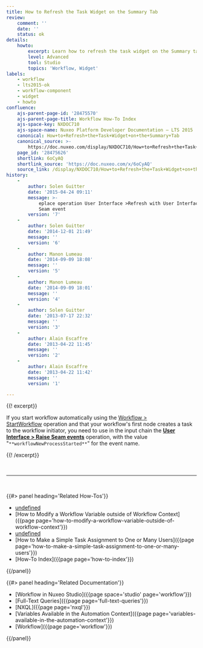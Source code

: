 ```yaml
---
title: How to Refresh the Task Widget on the Summary Tab
review:
    comment: ''
    date: ''
    status: ok
details:
    howto:
        excerpt: Learn how to refresh the task widget on the Summary tab.
        level: Advanced
        tool: Studio
        topics: 'Workflow, Widget'
labels:
    - workflow
    - lts2015-ok
    - workflow-component
    - widget
    - howto
confluence:
    ajs-parent-page-id: '28475570'
    ajs-parent-page-title: Workflow How-To Index
    ajs-space-key: NXDOC710
    ajs-space-name: Nuxeo Platform Developer Documentation — LTS 2015
    canonical: How+to+Refresh+the+Task+Widget+on+the+Summary+Tab
    canonical_source: >-
        https://doc.nuxeo.com/display/NXDOC710/How+to+Refresh+the+Task+Widget+on+the+Summary+Tab
    page_id: '28475626'
    shortlink: 6oCyAQ
    shortlink_source: 'https://doc.nuxeo.com/x/6oCyAQ'
    source_link: /display/NXDOC710/How+to+Refresh+the+Task+Widget+on+the+Summary+Tab
history:
    - 
        author: Solen Guitter
        date: '2015-04-24 09:11'
        message: >-
            eplace operation User Interface >Refresh with User Interface > Raise
            Seam event
        version: '7'
    - 
        author: Solen Guitter
        date: '2014-12-01 21:49'
        message: ''
        version: '6'
    - 
        author: Manon Lumeau
        date: '2014-09-09 18:08'
        message: ''
        version: '5'
    - 
        author: Manon Lumeau
        date: '2014-09-09 18:01'
        message: ''
        version: '4'
    - 
        author: Solen Guitter
        date: '2013-07-17 22:32'
        message: ''
        version: '3'
    - 
        author: Alain Escaffre
        date: '2013-04-22 11:45'
        message: ''
        version: '2'
    - 
        author: Alain Escaffre
        date: '2013-04-22 11:42'
        message: ''
        version: '1'

---
```

{{! excerpt}}

If you start workflow automatically using the&nbsp;[Workflow > StartWorkflow](http://explorer.nuxeo.org/nuxeo/site/distribution/Nuxeo%20Platform-7.10/viewOperation/Context.StartWorkflow)&nbsp;operation and that your workflow's first node creates a task to the workflow initiator, you need to use in the input chain the&nbsp;**[User Interface > Raise Seam events](http://explorer.nuxeo.com/nuxeo/site/distribution/current/viewOperation/Seam.RaiseEvents)**&nbsp;operation, with the value "<span style="color: rgb(34,34,34);">`**workflowNewProcessStarted**`" for the event name.</span>

{{! /excerpt}}

&nbsp;

* * *

&nbsp;

<div class="row" data-equalizer data-equalize-on="medium"><div class="column medium-6">{{#> panel heading='Related How-Tos'}}

*   [undefined]()&nbsp;
*   [How to Modify a Workflow Variable outside of Workflow Context]({{page page='how-to-modify-a-workflow-variable-outside-of-workflow-context'}})
*   [undefined]()&nbsp;
*   [How to Make a Simple Task Assignment to One or Many Users]({{page page='how-to-make-a-simple-task-assignment-to-one-or-many-users'}})&nbsp;
*   [How-To Index]({{page page='how-to-index'}})

{{/panel}}</div><div class="column medium-6">{{#> panel heading='Related Documentation'}}

*   [Workflow in Nuxeo Studio]({{page space='studio' page='workflow'}})
*   [Full-Text Queries]({{page page='full-text-queries'}})
*   [NXQL]({{page page='nxql'}})
*   [Variables Available in the Automation Context]({{page page='variables-available-in-the-automation-context'}})
*   [Workflow]({{page page='workflow'}})

{{/panel}}</div></div>